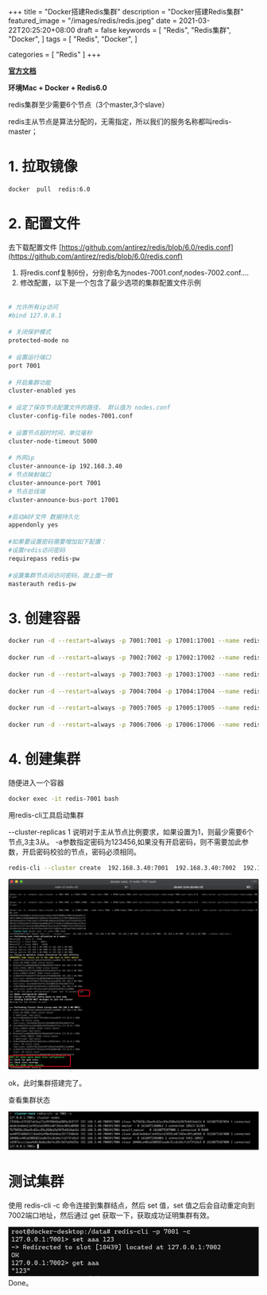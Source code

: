 +++
title = "Docker搭建Redis集群"
description = "Docker搭建Redis集群"
featured_image = "/images/redis/redis.jpeg"
date =  2021-03-22T20:25:20+08:00
draft = false
keywords =  [
    "Redis",
    "Redis集群",
    "Docker",
]
tags =  [
    "Redis",
    "Docker",
]

categories = [
    "Redis"
]
+++

[**官方文档**](http://redisdoc.com/topic/cluster-tutorial.html)

**环境Mac + Docker + Redis6.0**

redis集群至少需要6个节点（3个master,3个slave）

redis主从节点是算法分配的，无需指定，所以我们的服务名称都叫redis-master；

# 1. 拉取镜像

```bash
docker  pull  redis:6.0
```

# 2. 配置文件

去下载配置文件  [https://github.com/antirez/redis/blob/6.0/redis.conf](https://github.com/antirez/redis/blob/6.0/redis.conf)

1. 将redis.conf复制6份，分别命名为nodes-7001.conf,nodes-7002.conf....
2. 修改配置，以下是一个包含了最少选项的集群配置文件示例

```bash

# 允许所有ip访问
#bind 127.0.0.1

# 关闭保护模式
protected-mode no

# 设置运行端口
port 7001

# 开启集群功能
cluster-enabled yes

# 设定了保存节点配置文件的路径， 默认值为 nodes.conf
cluster-config-file nodes-7001.conf

# 设置节点超时时间，单位毫秒
cluster-node-timeout 5000

# 外网ip
cluster-announce-ip 192.168.3.40
# 节点映射端口
cluster-announce-port 7001
# 节点总线端
cluster-announce-bus-port 17001

#启动AOF文件 数据持久化
appendonly yes

#如果要设置密码需要增加如下配置：
#设置redis访问密码
requirepass redis-pw

#设置集群节点间访问密码，跟上面一致
masterauth redis-pw
```

# 3. 创建容器

```bash
docker run -d --restart=always -p 7001:7001 -p 17001:17001 --name redis-7001 -v $PWD/nodes-7001.conf:/usr/local/cluster-redis/nodes-7001.conf redis:6.0   redis-server /usr/local/cluster-redis/nodes-7001.conf

docker run -d --restart=always -p 7002:7002 -p 17002:17002 --name redis-7002 -v $PWD/nodes-7002.conf:/usr/local/cluster-redis/nodes-7002.conf redis:6.0   redis-server /usr/local/cluster-redis/nodes-7002.conf

docker run -d --restart=always -p 7003:7003 -p 17003:17003 --name redis-7003 -v $PWD/nodes-7003.conf:/usr/local/cluster-redis/nodes-7003.conf redis:6.0   redis-server /usr/local/cluster-redis/nodes-7003.conf

docker run -d --restart=always -p 7004:7004 -p 17004:17004 --name redis-7004 -v $PWD/nodes-7004.conf:/usr/local/cluster-redis/nodes-7004.conf redis:6.0   redis-server /usr/local/cluster-redis/nodes-7004.conf

docker run -d --restart=always -p 7005:7005 -p 17005:17005 --name redis-7005 -v $PWD/nodes-7005.conf:/usr/local/cluster-redis/nodes-7005.conf redis:6.0   redis-server /usr/local/cluster-redis/nodes-7005.conf

docker run -d --restart=always -p 7006:7006 -p 17006:17006 --name redis-7006 -v $PWD/nodes-7006.conf:/usr/local/cluster-redis/nodes-7006.conf redis:6.0   redis-server /usr/local/cluster-redis/nodes-7006.conf
```

# 4. 创建集群

随便进入一个容器

```bash
docker exec -it redis-7001 bash
```

用redis-cli工具启动集群

 --cluster-replicas 1 说明对于主从节点比例要求，如果设置为1，则最少需要6个节点,3主3从。 -a参数指定密码为123456,如果没有开启密码，则不需要加此参数，开启密码校验的节点，密码必须相同。

```bash
redis-cli --cluster create  192.168.3.40:7001  192.168.3.40:7002  192.168.3.40:7003  192.168.3.40:7004  192.168.3.40:7005  192.168.3.40:7006 --cluster-replicas 1
```

![a](/images/redis/redis-2021-03-22-01.png)

ok，此时集群搭建完了。

查看集群状态

![b](/images/redis/redis-2021-03-22-02.png)

# 测试集群

使用 redis-cli -c 命令连接到集群结点，然后 set 值，set 值之后会自动重定向到  7002端口地址，然后通过 get 获取一下，获取成功证明集群有效。

![c](/images/redis/redis-2021-03-22-03.png)
Done。